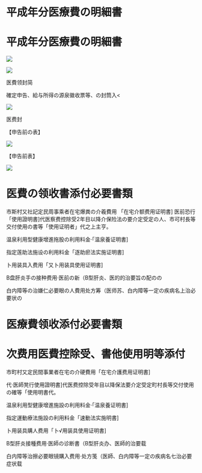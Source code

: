 # 平成年分医療費の明細書

# 平成年分医療費の明細書

![](https://www.nta.go.jp/tmp/4735bc17-986f-4525-bc2a-29abb82ad114/images/0e0c04f624ed5219ed5cc2be7506e6b6b590dc36599236e0445ab6e6d96ef933.jpg)

![](https://www.nta.go.jp/tmp/4735bc17-986f-4525-bc2a-29abb82ad114/images/fa8190140c250bfcb5bf58325f478d40cd4dcdd7a60ec75ccd7e4c2ca6e12453.jpg)

医費领封简

確定申告、給与所得の源泉徽收票等、の封筒入<

![](https://www.nta.go.jp/tmp/4735bc17-986f-4525-bc2a-29abb82ad114/images/8ca6e4e6d5ac00834da2a21f8c1c6a5b3d0f1e83f77a25542faeb45549a56c2d.jpg)

医费封

【申告前の表】

![](https://www.nta.go.jp/tmp/4735bc17-986f-4525-bc2a-29abb82ad114/images/4c2d8cca8e12df8ddd03fe6fd2f730888f534b3c17912c2be2ad4a48ad0633de.jpg)

【申告前表】

![](https://www.nta.go.jp/tmp/4735bc17-986f-4525-bc2a-29abb82ad114/images/1feea2a20221bbfedfbb013886ae7693c532429f6949e7ef052d67fd1fcfb42c.jpg)

# 医費の领收書添付必要書類

市斯村又社記定民周事乘者在宅爆粪の介羲費用 「在宅介额费用证明書\] 医前恐行「使用證明書\]代医察费控除受2年目以降介保险法の要介定受定の人、市可村長等交付使用の書等「使用证明者」代之上主亨。

温泉利用型健康增進拖股の利用料金·「温泉養证明書\]

指定莲助法施设の利用料金「逐助瘀法实施证明書\]

卜用装具入费用「又卜用装具使用证明書\]

B盘肝炎手の接种费用·医前の新（B型肝炎、医的的治要旨の配のの

白内障等の治嫌仁必要眼の人費用处方筹（医师苏、白内障等一定の疾病名上治必要状の

# 医療費领收添付必要書類

# 次费用医費控除受、書他使用明等添付

市町村又定民間事業者在宅の介硬費用「在宅介護费用证明書\]

代·医師凳行使用證明書\]代医费控除受年目以降保法要介定受定町村長等交付使用の確等「使用明書代。

温泉利用型健康增進施設の利用料金·「温泉養证明書\]

指定運動療法施設の利用料金「速動法实施明書\]

卜用装具購人费用「卜√用装具使用证明書\]

B型肝炎接種费用·医師の诊断書（B型肝炎办、医師的治要载

白内障等治擦必要眼镜購入费用·处方笺（医師、白内障等一定の疾病名七治必要症状载